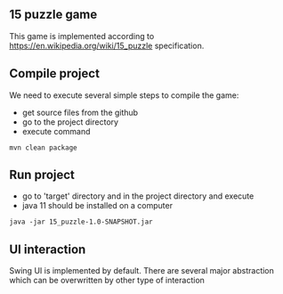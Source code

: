 ## 15 puzzle game
This game is implemented according to https://en.wikipedia.org/wiki/15_puzzle specification.

## Compile project
We need to execute several simple steps to compile the game:
* get source files from the github
* go to the project directory
* execute command 
```shell
mvn clean package
```
## Run project
* go to 'target' directory and in the project directory and execute
* java 11 should be installed on a computer
```shell
java -jar 15_puzzle-1.0-SNAPSHOT.jar
```
## UI interaction
Swing UI is implemented by default. There are several major abstraction which can be overwritten by other type of interaction 